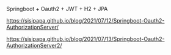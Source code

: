 Springboot + Oauth2 + JWT + H2 + JPA  

https://sisipapa.github.io/blog/2021/07/12/Springboot-Oauth2-AuthorizationServer/    

https://sisipapa.github.io/blog/2021/07/13/Springboot-Oauth2-AuthorizationServer2/  

